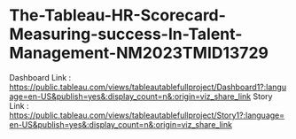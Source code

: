 # The-Tableau-HR-Scorecard-Measuring-success-In-Talent-Management-NM2023TMID13729
Dashboard Link : https://public.tableau.com/views/tableautablefullproject/Dashboard1?:language=en-US&publish=yes&:display_count=n&:origin=viz_share_link
Story Link : https://public.tableau.com/views/tableautablefullproject/Story1?:language=en-US&publish=yes&:display_count=n&:origin=viz_share_link
